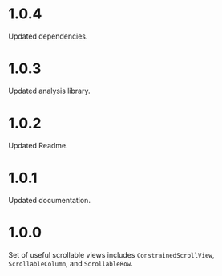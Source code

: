 # 1.0.4

Updated dependencies.

# 1.0.3

Updated analysis library.

# 1.0.2

Updated Readme.

# 1.0.1

Updated documentation.

# 1.0.0

Set of useful scrollable views includes `ConstrainedScrollView`, `ScrollableColumn`, and `ScrollableRow`.
